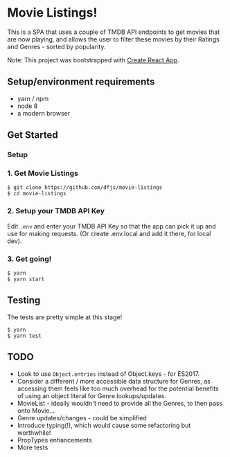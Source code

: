 # Movie Listings!

This is a SPA that uses a couple of TMDB API endpoints to get movies that are now playing,
and allows the user to filter these movies by their Ratings and Genres - sorted by popularity.

Note: This project was bootstrapped with [Create React App](https://github.com/facebookincubator/create-react-app).


## Setup/environment requirements

- yarn / npm
- node 8
- a modern browser


## Get Started

### Setup

### 1. Get Movie Listings

```
$ git clone https://github.com/dfjs/movie-listings
$ cd movie-listings
```

### 2. Setup your TMDB API Key

Edit `.env` and enter your TMDB API Key so that the app can pick it up and use for making requests.
(Or create .env.local and add it there, for local dev).

### 3. Get going!

```
$ yarn
$ yarn start
```

## Testing

The tests are pretty simple at this stage!

```
$ yarn
$ yarn test
```


## TODO

- Look to use `Object.entries` instead of Object.keys - for ES2017.
- Consider a different / more accessible data structure for Genres, as accessing them feels like too much overhead
  for the potential benefits of using an object literal for Genre lookups/updates.
- MovieList - ideally wouldn't need to provide all the Genres, to then pass onto Movie...
- Genre updates/changes - could be simplified
- Introduce typing(!), which would cause some refactoring but worthwhile!
- PropTypes enhancements
- More tests
